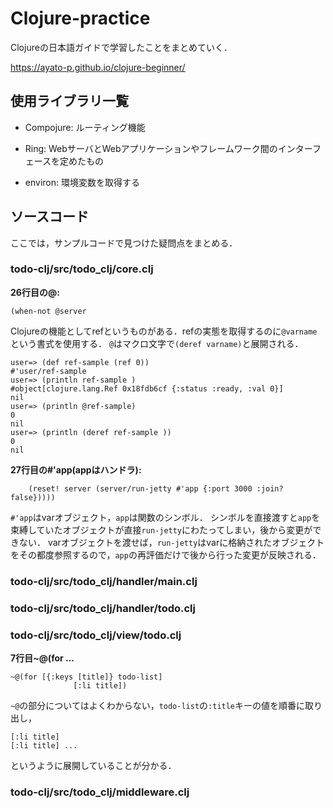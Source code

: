 # Clojure-practice

Clojureの日本語ガイドで学習したことをまとめていく．

https://ayato-p.github.io/clojure-beginner/


## 使用ライブラリ一覧

* Compojure: ルーティング機能

* Ring: WebサーバとWebアプリケーションやフレームワーク間のインターフェースを定めたもの

* environ: 環境変数を取得する


## ソースコード

ここでは，サンプルコードで見つけた疑問点をまとめる．

### todo-clj/src/todo_clj/core.clj

**26行目の@:**

```
(when-not @server
```

Clojureの機能としてrefというものがある．refの実態を取得するのに`@varname`という書式を使用する．
`@`はマクロ文字で`(deref varname)`と展開される．

```
user=> (def ref-sample (ref 0))
#'user/ref-sample
user=> (println ref-sample )
#object[clojure.lang.Ref 0x18fdb6cf {:status :ready, :val 0}]
nil
user=> (println @ref-sample)
0
nil
user=> (println (deref ref-sample ))
0
nil
```


**27行目の#'app(appはハンドラ):**

```
    (reset! server (server/run-jetty #'app {:port 3000 :join? false}))))
```
`#'app`はvarオブジェクト，`app`は関数のシンボル．
シンボルを直接渡すと`app`を束縛していたオブジェクトが直接`run-jetty`にわたってしまい，後から変更ができない．
varオブジェクトを渡せば，`run-jetty`はvarに格納されたオブジェクトをその都度参照するので，`app`の再評価だけで後から行った変更が反映される．

### todo-clj/src/todo_clj/handler/main.clj

### todo-clj/src/todo_clj/handler/todo.clj

### todo-clj/src/todo_clj/view/todo.clj

**7行目~@(for ...**

```
~@(for [{:keys [title]} todo-list]
              [:li title])
```

`~@`の部分についてはよくわからない，`todo-list`の`:title`キーの値を順番に取り出し，
```
[:li title]
[:li title] ...
```
というように展開していることが分かる．



### todo-clj/src/todo_clj/middleware.clj
